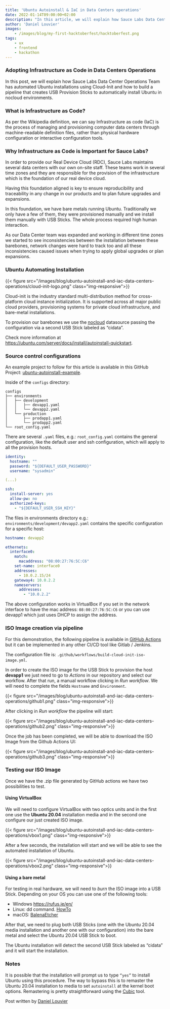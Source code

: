 ```yaml
---
title: 'Ubuntu Autoinstall & IaC in Data Centers operations'
date: 2022-01-14T09:00:00+02:00
description: "In this article, we will explain how Sauce Labs Data Center Operations Team has automated Ubuntu installations"
author: 'Daniel Louvier'
images:
    - /images/blog/my-first-hacktoberfest/hacktoberfest.png
tags:
    - ux
    - frontend
    - hackathon
---
```


### Adopting Infrastructure as Code in Data Centers Operations

In this post, we will explain how Sauce Labs Data Center Operations Team has automated 
Ubuntu installations using Cloud-Init and how to build a pipeline that creates USB 
Provision Sticks to automatically install Ubuntu in nocloud environments.

### What is Infrastructure as Code?

As per the Wikipedia definition, we can say Infrastructure as code (IaC) is the process 
of managing and provisioning computer data centers through machine-readable definition files, 
rather than physical hardware configuration or interactive configuration tools.

### Why Infrastructure as Code is Important for Sauce Labs?

In order to provide our Real Device Cloud (RDC), Sauce Labs maintains several data centers 
with our own on-site staff. These teams work in several time zones and they are responsible 
for the provision of the infrastructure which is the foundation of our real device cloud.

Having this foundation aligned is key to ensure reproducibility and traceability in any change 
in our products and to plan future upgrades and expansions.

In this foundation, we have bare metals running Ubuntu. Traditionally we only have a few of 
them, they were provisioned manually and we install them manually with USB Sticks. The whole 
process required high human interaction.

As our Data Center team was expanded and working in different time zones we started to see 
inconsistencies between the installation between these barebones, network changes were hard 
to track too and all these inconsistencies caused issues when trying to apply global upgrades 
or plan expansions.


### Ubuntu Automating Installation

{{< figure src="/images/blog/ubuntu-autoinstall-and-iac-data-centers-operations/cloud-init-logo.png" class="img-responsive">}}

Cloud-init is the industry standard multi-distribution method for cross-platform 
cloud instance initialization. It is supported across all major public cloud providers, 
provisioning systems for private cloud infrastructure, and bare-metal installations.

To provision our barebones we use the [nocloud](https://cloudinit.readthedocs.io/en/latest/topics/datasources/nocloud.html) 
datasource passing the configuration via a second USB Stick labeled as “cidata”.

Check more information at https://ubuntu.com/server/docs/install/autoinstall-quickstart.

### Source control configurations

An example project to follow for this article is available in this GitHub Project: 
[ubuntu-autoinstall-example](https://github.com/dlouvier/ubuntu-autoinstall).

Inside of the `configs` directory:

```
configs
├── environments
│   ├── development
│   │   ├── devapp1.yaml
│   │   └── devapp2.yaml
│   └── production
│       ├── prodapp1.yaml
│       └── prodapp2.yaml
└── root_config.yaml
```

There are several `.yaml` files, e.g.:
`root_config.yaml` contains the general configuration, like the default user and ssh 
configuration, which will apply to all the provision hosts.

```yaml
identity:
  hostname: ""
  password: "${DEFAULT_USER_PASSWORD}"
  username: "sysadmin"

(...)

ssh:
  install-server: yes
  allow-pw: no
  authorized-keys:
    - "${DEFAULT_USER_SSH_KEY}"
```

The files in environments directory e.g.: `environments/development/devapp2.yaml` contains 
the specific configuration for a specific host:

```yaml
hostname: devapp2

ethernets:
  interface0:
    match:
      macaddress: "08:00:27:76:5C:C6"
    set-name: interface0
    addresses:
      - 10.0.2.15/24
    gateway4: 10.0.2.2
    nameservers:
      addresses:
        - "10.0.2.2"
```

The above configuration works in VirtualBox if you set in the network interface to have 
the mac address: `08:00:27:76:5C:C6` or you can use devapp1 which just uses DHCP to assign 
the address.

### ISO Image creation via pipeline

For this demonstration, the following pipeline is available in 
[GitHub Actions](https://github.com/dlouvier/ubuntu-autoinstall-example/actions) but it 
can be implemented in any other CI/CD tool like Gitlab / Jenkins.

The configuration file is: `.github/workflows/build-cloud-init-iso-image.yml`.

In order to create the ISO image for the USB Stick to provision the host **devapp1** 
we just need to go to *Actions* in our repository and select our workflow. After that run, 
a manual workflow clicking in *Run workflow*. We will need to complete the fields `Hostname` 
and `Environment`.

{{< figure src="/images/blog/ubuntu-autoinstall-and-iac-data-centers-operations/github1.png" class="img-responsive">}}

After clicking in *Run workflow* the pipeline will start:

{{< figure src="/images/blog/ubuntu-autoinstall-and-iac-data-centers-operations/github2.png" class="img-responsive">}}

Once the job has been completed, we will be able to download the ISO Image from the Github Actions UI:

{{< figure src="/images/blog/ubuntu-autoinstall-and-iac-data-centers-operations/github3.png" class="img-responsive">}}

### Testing our ISO Image

Once we have the .zip file generated by GitHub actions we have two possibilities to test.

#### Using VirtualBox

We will need to configure VirtualBox with two optics units and in the first one use the 
**Ubuntu 20.04** installation media and in the second one configure our just created ISO image.

{{< figure src="/images/blog/ubuntu-autoinstall-and-iac-data-centers-operations/vbox1.png" class="img-responsive">}}

After a few seconds, the installation will start and we will be able to see the automated 
installation of Ubuntu.

{{< figure src="/images/blog/ubuntu-autoinstall-and-iac-data-centers-operations/vbox2.png" class="img-responsive">}}

#### Using a bare metal

For testing in real hardware, we will need to *burn* the ISO image into a USB Stick. 
Depending on your OS you can use one of the following tools:

* Windows https://rufus.ie/en/
* Linux: dd command. [HowTo](https://www.cyberciti.biz/faq/creating-a-bootable-ubuntu-usb-stick-on-a-debian-linux/)
* macOS: [BalenaEtcher](https://www.balena.io/etcher/)

After that, we need to plug both USB Sticks (one with the Ubuntu 20.04 media installation and another one 
with our configuration) into the bare metal and select the Ubuntu 20.04 USB Stick to boot.

The Ubuntu installation will detect the second USB Stick labeled as “cidata” and it will start the installation.

### Notes

It is possible that the installation will prompt us to type `“yes”` to install Ubuntu using this 
procedure. The way to bypass this is to remaster the Ubuntu 20.04 installation to media to set 
`autoinstall` at the kernel boot options. Remastering is pretty straightforward using the 
[Cubic](https://launchpad.net/cubic) tool.


Post written by [Daniel Louvier](https://www.linkedin.com/in/daniellouvier/)

